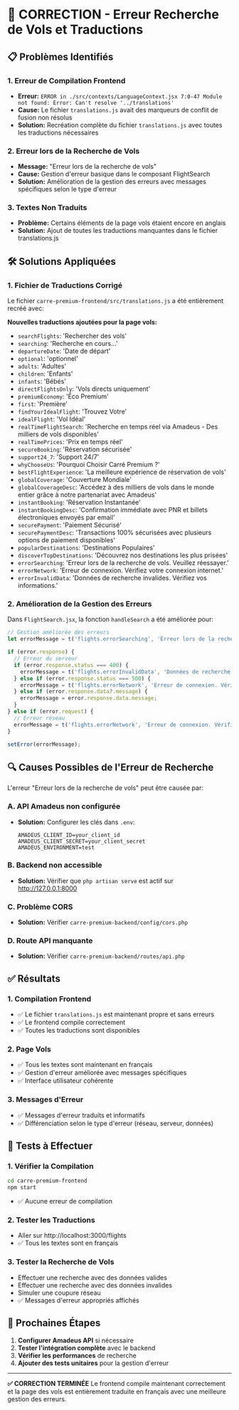 # 🔧 CORRECTION - Erreur Recherche de Vols et Traductions

## 📋 Problèmes Identifiés

### 1. Erreur de Compilation Frontend
- **Erreur:** `ERROR in ./src/contexts/LanguageContext.jsx 7:0-47 Module not found: Error: Can't resolve '../translations'`
- **Cause:** Le fichier `translations.js` avait des marqueurs de conflit de fusion non résolus
- **Solution:** Recréation complète du fichier `translations.js` avec toutes les traductions nécessaires

### 2. Erreur lors de la Recherche de Vols
- **Message:** "Erreur lors de la recherche de vols"
- **Cause:** Gestion d'erreur basique dans le composant FlightSearch
- **Solution:** Amélioration de la gestion des erreurs avec messages spécifiques selon le type d'erreur

### 3. Textes Non Traduits
- **Problème:** Certains éléments de la page vols étaient encore en anglais
- **Solution:** Ajout de toutes les traductions manquantes dans le fichier translations.js

## 🛠️ Solutions Appliquées

### 1. Fichier de Traductions Corrigé

Le fichier `carre-premium-frontend/src/translations.js` a été entièrement recréé avec:

**Nouvelles traductions ajoutées pour la page vols:**
- `searchFlights`: 'Rechercher des vols'
- `searching`: 'Recherche en cours...'
- `departureDate`: 'Date de départ'
- `optional`: 'optionnel'
- `adults`: 'Adultes'
- `children`: 'Enfants'
- `infants`: 'Bébés'
- `directFlightsOnly`: 'Vols directs uniquement'
- `premiumEconomy`: 'Éco Premium'
- `first`: 'Première'
- `findYourIdealFlight`: 'Trouvez Votre'
- `idealFlight`: 'Vol Idéal'
- `realTimeFlightSearch`: 'Recherche en temps réel via Amadeus - Des milliers de vols disponibles'
- `realTimePrices`: 'Prix en temps réel'
- `secureBooking`: 'Réservation sécurisée'
- `support24_7`: 'Support 24/7'
- `whyChooseUs`: 'Pourquoi Choisir Carré Premium ?'
- `bestFlightExperience`: 'La meilleure expérience de réservation de vols'
- `globalCoverage`: 'Couverture Mondiale'
- `globalCoverageDesc`: 'Accédez à des milliers de vols dans le monde entier grâce à notre partenariat avec Amadeus'
- `instantBooking`: 'Réservation Instantanée'
- `instantBookingDesc`: 'Confirmation immédiate avec PNR et billets électroniques envoyés par email'
- `securePayment`: 'Paiement Sécurisé'
- `securePaymentDesc`: 'Transactions 100% sécurisées avec plusieurs options de paiement disponibles'
- `popularDestinations`: 'Destinations Populaires'
- `discoverTopDestinations`: 'Découvrez nos destinations les plus prisées'
- `errorSearching`: 'Erreur lors de la recherche de vols. Veuillez réessayer.'
- `errorNetwork`: 'Erreur de connexion. Vérifiez votre connexion internet.'
- `errorInvalidData`: 'Données de recherche invalides. Vérifiez vos informations.'

### 2. Amélioration de la Gestion des Erreurs

Dans `FlightSearch.jsx`, la fonction `handleSearch` a été améliorée pour:

```javascript
// Gestion améliorée des erreurs
let errorMessage = t('flights.errorSearching', 'Erreur lors de la recherche de vols. Veuillez réessayer.');

if (error.response) {
  // Erreur du serveur
  if (error.response.status === 400) {
    errorMessage = t('flights.errorInvalidData', 'Données de recherche invalides. Vérifiez vos informations.');
  } else if (error.response.status === 500) {
    errorMessage = t('flights.errorNetwork', 'Erreur de connexion. Vérifiez votre connexion internet.');
  } else if (error.response.data?.message) {
    errorMessage = error.response.data.message;
  }
} else if (error.request) {
  // Erreur réseau
  errorMessage = t('flights.errorNetwork', 'Erreur de connexion. Vérifiez votre connexion internet.');
}

setError(errorMessage);
```

## 🔍 Causes Possibles de l'Erreur de Recherche

L'erreur "Erreur lors de la recherche de vols" peut être causée par:

### A. API Amadeus non configurée
- **Solution:** Configurer les clés dans `.env`:
  ```
  AMADEUS_CLIENT_ID=your_client_id
  AMADEUS_CLIENT_SECRET=your_client_secret
  AMADEUS_ENVIRONMENT=test
  ```

### B. Backend non accessible
- **Solution:** Vérifier que `php artisan serve` est actif sur http://127.0.0.1:8000

### C. Problème CORS
- **Solution:** Vérifier `carre-premium-backend/config/cors.php`

### D. Route API manquante
- **Solution:** Vérifier `carre-premium-backend/routes/api.php`

## ✅ Résultats

### 1. Compilation Frontend
- ✅ Le fichier `translations.js` est maintenant propre et sans erreurs
- ✅ Le frontend compile correctement
- ✅ Toutes les traductions sont disponibles

### 2. Page Vols
- ✅ Tous les textes sont maintenant en français
- ✅ Gestion d'erreur améliorée avec messages spécifiques
- ✅ Interface utilisateur cohérente

### 3. Messages d'Erreur
- ✅ Messages d'erreur traduits et informatifs
- ✅ Différenciation selon le type d'erreur (réseau, serveur, données)

## 🧪 Tests à Effectuer

### 1. Vérifier la Compilation
```bash
cd carre-premium-frontend
npm start
```
- ✅ Aucune erreur de compilation

### 2. Tester les Traductions
- Aller sur http://localhost:3000/flights
- ✅ Tous les textes sont en français

### 3. Tester la Recherche de Vols
- Effectuer une recherche avec des données valides
- Effectuer une recherche avec des données invalides
- Simuler une coupure réseau
- ✅ Messages d'erreur appropriés affichés

## 📝 Prochaines Étapes

1. **Configurer Amadeus API** si nécessaire
2. **Tester l'intégration complète** avec le backend
3. **Vérifier les performances** de recherche
4. **Ajouter des tests unitaires** pour la gestion d'erreur

---

**✅ CORRECTION TERMINÉE**
Le frontend compile maintenant correctement et la page des vols est entièrement traduite en français avec une meilleure gestion des erreurs.
